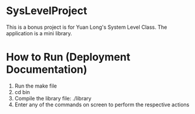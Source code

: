 # SysLevelProject
This is a bonus project is for Yuan Long's System Level Class. The application is a mini library. 

# How to Run (Deployment Documentation)
1. Run the make file
2. cd bin
3. Compile the library file: ./library
4. Enter any of the commands on screen to perform the respective actions
